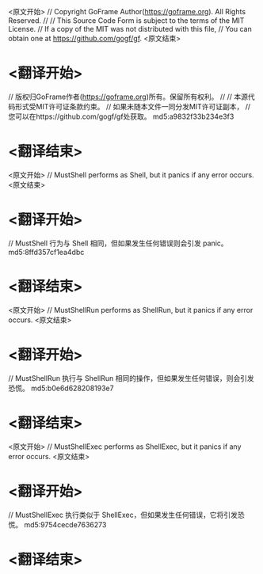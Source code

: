 
<原文开始>
// Copyright GoFrame Author(https://goframe.org). All Rights Reserved.
//
// This Source Code Form is subject to the terms of the MIT License.
// If a copy of the MIT was not distributed with this file,
// You can obtain one at https://github.com/gogf/gf.
<原文结束>

# <翻译开始>
// 版权归GoFrame作者(https://goframe.org)所有。保留所有权利。
//
// 本源代码形式受MIT许可证条款约束。
// 如果未随本文件一同分发MIT许可证副本，
// 您可以在https://github.com/gogf/gf处获取。 md5:a9832f33b234e3f3
# <翻译结束>


<原文开始>
// MustShell performs as Shell, but it panics if any error occurs.
<原文结束>

# <翻译开始>
// MustShell 行为与 Shell 相同，但如果发生任何错误则会引发 panic。 md5:8ffd357cf1ea4dbc
# <翻译结束>


<原文开始>
// MustShellRun performs as ShellRun, but it panics if any error occurs.
<原文结束>

# <翻译开始>
// MustShellRun 执行与 ShellRun 相同的操作，但如果发生任何错误，则会引发恐慌。 md5:b0e6d628208193e7
# <翻译结束>


<原文开始>
// MustShellExec performs as ShellExec, but it panics if any error occurs.
<原文结束>

# <翻译开始>
// MustShellExec 执行类似于 ShellExec，但如果发生任何错误，它将引发恐慌。 md5:9754cecde7636273
# <翻译结束>


